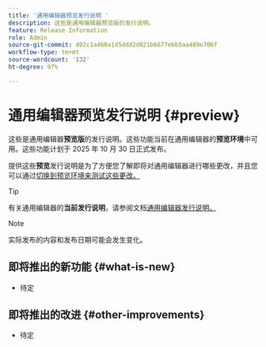 ```yaml
---
title: '通用编辑器预览发行说明 '
description: 这些是通用编辑器预览版的发行说明。
feature: Release Information
role: Admin
source-git-commit: d02c1a460a1d5ddd2d021b6677ebb5aa489e706f
workflow-type: tm+mt
source-wordcount: '132'
ht-degree: 97%

---
```



# 通用编辑器预览发行说明  {#preview}

这些是通用编辑器&#x200B;**预览版**&#x200B;的发行说明。这些功能当前在通用编辑器的&#x200B;**预览环境**&#x200B;中可用。这些功能计划于 2025 年 10 月 30 日正式发布。

提供这些&#x200B;**预览**&#x200B;发行说明是为了方便您了解即将对通用编辑器进行哪些更改，并且您可以通过[切换到预览环境来测试这些更改。](/help/sites-cloud/authoring/universal-editor/navigation.md#user-properties)

>[!TIP]
>
>有关通用编辑器的&#x200B;**当前发行说明**，请参阅文档[通用编辑器发行说明。](/help/release-notes/universal-editor/current.md)

>[!NOTE]
>
>实际发布的内容和发布日期可能会发生变化。

## 即将推出的新功能 {#what-is-new}

* 待定

## 即将推出的改进 {#other-improvements}

* 待定

